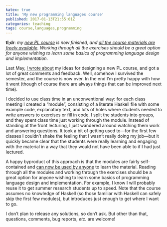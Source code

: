 ```yaml
---
katex: true
title: 'My new programming languages course'
published: 2017-01-13T21:55:01Z
categories: teaching
tags: course,languages,programming
---
```


<p><strong>tl;dr</strong>: <em>my <a href="https://byorgey.github.io/blog/posts/2016/05/23/towards-a-new-programming-languages-course-ideas-welcome.html">new PL course</a> is now finished, and <a href="http://ozark.hendrix.edu/~yorgey/360/f16/">all the course materials are freely available</a>. Working through all the exercises should be a great option for anyone wishing to learn some basics of programming language design and implementation.</em></p>
<p>Last May, <a href="https://byorgey.github.io/blog/posts/2016/05/23/towards-a-new-programming-languages-course-ideas-welcome.html">I wrote about</a> my ideas for designing a new PL course, and got a lot of great comments and feedback. Well, somehow I survived the semester, and the course is now over. In the end I’m pretty happy with how it went (though of course there are always things that can be improved next time).</p>
<p>I decided to use class time in an unconventional way: for each class meeting I created a “module”, consisting of a literate Haskell file with some example code, explanatory text, and lots of holes where students needed to write answers to exercises or fill in code. I split the students into groups, and they spent class time just working through the module. Instead of standing at the front lecturing, I just wandered around watching them work and answering questions. It took a bit of getting used to—for the first few classes I couldn’t shake the feeling that I wasn’t really doing my job—but it quickly became clear that the students were really learning and engaging with the material in a way that they would not have been able to if I had just lectured.</p>
<p>A happy byproduct of this approach is that the modules are fairly self-contained and <a href="http://ozark.hendrix.edu/~yorgey/360/f16/">can now be used by anyone</a> to learn the material. Reading through all the modules and working through the exercises should be a great option for anyone wishing to learn some basics of programming language design and implementation. For example, I know I will probably reuse it to get summer research students up to speed. Note that the course assumes no knowledge of Haskell (so those familiar with Haskell can safely skip the first few modules), but introduces just enough to get where I want to go.</p>
<p>I don’t plan to release any solutions, so don’t ask. But other than that, questions, comments, bug reports, <em>etc.</em> are welcome!</p>

